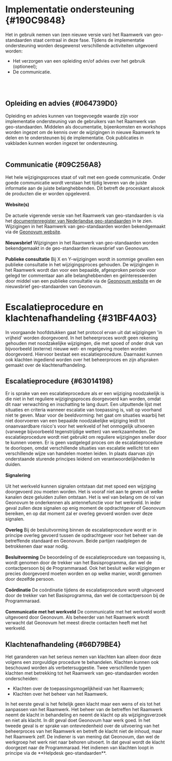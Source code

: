 # Implementatie ondersteuning {#190C9848}
Het in gebruik nemen van (een nieuwe versie van) het Raamwerk van geo-standaarden staat centraal in deze fase. Tijdens de implementatie ondersteuning worden desgewenst verschillende activiteiten uitgevoerd worden:
<ul><li>Het verzorgen van een opleiding en/of advies over het gebruik (optioneel);</li>
<li>De communicatie.</li>
</ul>
<br/>
<br/>

## Opleiding en advies {#064739D0}
Opleiding en advies kunnen van toegevoegde waarde zijn voor implementatie ondersteuning van de gebruikers van het Raamwerk van geo-standaarden. Middelen als documentatie, bijeenkomsten en workshops worden ingezet om de kennis over de wijzigingen in nieuwe Raamwerk te delen en te ondersteunen bij de implementatie. Ook publicaties in vakbladen kunnen worden ingezet ter ondersteuning.
<br/>
<br/>

## Communicatie {#09C256A8}
Het hele wijzigingsproces staat of valt met een goede communicatie. Onder goede communicatie wordt verstaan het tijdig leveren van de juiste informatie aan de juiste belanghebbenden. Dit betreft de proceskant alsook de producten die er worden opgeleverd.
<br/>
<br/>
<b>Website(s)</b>
<br/>
<br/>
De actuele vigerende versie van het Raamwerk van geo-standaarden is via het <a href='https://docs.geostandaarden.nl/rwgs/rw/' target='_blank'>documentenregister van Nederlandse geo-standaarden</a> in te zien.
Wijzigingen in het Raamwerk van geo-standaarden worden bekendgemaakt via de <a href='https://www.geonovum.nl/geo-standaarden/raamwerk-geo-standaarden' target='_blank'>Geonovum website</a>.
<br/>
<br/>
<b>Nieuwsbrief</b>
Wijzigingen in het Raamwerk van geo-standaarden worden bekendgemaakt in de geo-standaarden nieuwsbrief van Geonovum.
<br/>
<br/>
<b>Publieke consultatie</b>
Bij X en Y-wijzigingen wordt in sommige gevallen een publieke consultatie in het wijzigingsproces gehouden. De wijzigingen in het Raamwerk wordt dan voor een bepaalde, afgesproken periode voor gelegd ter commentaar aan alle belanghebbenden en geïnteresseerden door middel van een publieke consultatie via de <a href='https://www.geonovum.nl/geo-standaarden/raamwerk-geo-standaarden' target='_blank'>Geonovum website</a> en de nieuwsbrief geo-standaarden van Geonovum.

# Escalatieprocedure en klachtenafhandeling {#31BF4A03}
In voorgaande hoofdstukken gaat het protocol ervan uit dat wijzigingen 'in vrijheid' worden doorgevoerd. In het beheerproces wordt geen rekening gehouden met noodzakelijke wijzigingen, die met spoed of onder druk van bijvoorbeeld (externe) nieuwe wet- en regelgeving moeten worden doorgevoerd. Hiervoor bestaat een escalatieprocedure. Daarnaast kunnen ook klachten ingediend worden over het beheerproces en zijn afspraken gemaakt over de klachtenafhandeling.

## Escalatieprocedure {#63014198}
Er is sprake van een escalatieprocedure als er een wijziging noodzakelijk is die niet in het reguliere wijzigingsproces doorgevoerd kan worden, omdat dit naar verwachting en inschatting te lang duurt. Een uitputtende lijst met situaties en criteria wanneer escalatie van toepassing is, valt op voorhand niet te geven. Maar voor de beeldvorming: het gaat om situaties waarbij het niet doorvoeren van een bepaalde noodzakelijke wijziging leidt tot onaanvaardbare risico's voor het werkveld of het onmogelijk uitvoeren (vanwege bijvoorbeeld tegenstrijdige wetten) van werkzaamheden.
De escalatieprocedure wordt niet gebruikt om reguliere wijzigingen sneller door te kunnen voeren. Er is geen vastgelegd proces om de escalatieprocedure te doorlopen, omdat verschillende situaties van escalatie wellicht tot een verschillende wijze van handelen moeten leiden. In plaats daarvan zijn onderstaande sturende principes leidend om verantwoordelijkheden te duiden.
<br/>
<br/>
<b>Signalering</b>
<br/>
<br/>
Uit het werkveld kunnen signalen ontstaan dat met spoed een wijziging doorgevoerd zou moeten worden. Het is vooraf niet aan te geven uit welke kanalen deze geluiden zullen ontstaan. Het is wel van belang om de rol van Geonovum te onderkennen als antennefunctie voor het werkveld. In ieder geval zullen deze signalen op enig moment de opdrachtgever of Geonovum bereiken, en op dat moment zal er overleg gevoerd worden over deze signalen.
<br/>
<br/>
<b>Overleg</b>
Bij de besluitvorming binnen de escalatieprocedure wordt er in principe overleg gevoerd tussen de opdrachtgever voor het beheer van de betreffende standaard en Geonovum. Beide partijen raadplegen de betrokkenen daar waar nodig.
<br/>
<br/>
<b>Besluitvorming</b>
De beoordeling of de escalatieprocedure van toepassing is, wordt genomen door de trekker van het Basisprogramma, dan wel de contactpersoon bij de Programmaraad. Ook het besluit <i>welke </i>wijzigingen er precies doorgevoerd moeten worden en op welke manier, wordt genomen door dezelfde persoon.
<br/>
<br/>
<b>Coördinatie</b>
De coördinatie tijdens de escalatieprocedure wordt uitgevoerd door de trekker van het Basisprogramma, dan wel de contactpersoon bij de Programmaraad.
<br/>
<br/>
<b>Communicatie met het werkveld</b>
De communicatie met het werkveld wordt uitgevoerd door Geonovum. Als beheerder van het Raamwerk wordt verwacht dat Geonovum het meest directe contacten heeft met het werkveld.

## Klachtenafhandeling {#66D79BE4}

Het garanderen van het serieus nemen van klachten kan alleen door deze volgens een zorgvuldige procedure te behandelen. Klachten kunnen ook beschouwd worden als verbetersuggestie. Twee verschillende typen klachten met betrekking tot het Raamwerk van geo-standaarden worden onderscheiden:
<ul><li>Klachten over de toepassingsmogelijkheid van het Raamwerk;</li>
<li>Klachten over het beheer van het Raamwerk.</li>
</ul>
In het eerste geval is het feitelijk geen klacht maar een wens of eis tot het aanpassen van het Raamwerk. Het beheer van de betreffen het Raamwerk neemt de klacht in behandeling en neemt de klacht op als wijzigingsverzoek en niet als klacht. In dit geval doet Geonovum haar werk goed. 
In het tweede geval is er sprake van ontevredenheid over de uitvoering van het beheerproces van het Raamwerk en betreft de klacht niet de inhoud, maar het Raamwerk zelf. De indiener is van mening dat Geonovum, dan wel de werkgroep het werk niet naar behoren uitvoert. In dat geval wordt de klacht doorgezet naar de Programmaraad.
Het indienen van klachten loopt in principe via de **Helpdesk geo-standaarden**.